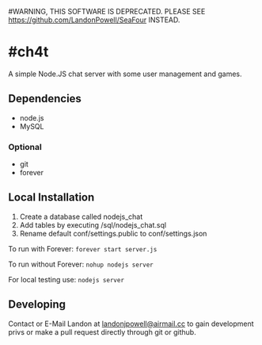 #WARNING, THIS SOFTWARE IS DEPRECATED. PLEASE SEE https://github.com/LandonPowell/SeaFour INSTEAD. 


#ch4t
================

A simple Node.JS chat server with some user management and games.

## Dependencies
* node.js
* MySQL

### Optional
* git
* forever

## Local Installation
1. Create a database called nodejs_chat
2. Add tables by executing /sql/nodejs_chat.sql
3. Rename default conf/settings.public to conf/settings.json

To run with Forever:
`forever start server.js`

To run without Forever:
`nohup nodejs server`

For local testing use:
`nodejs server`

## Developing
Contact or E-Mail Landon at landonjpowell@airmail.cc to gain development privs or make a pull request directly through git or github.  
